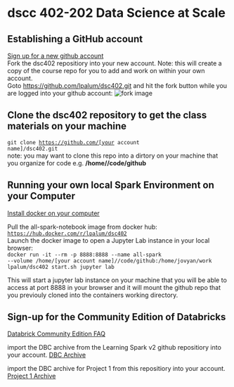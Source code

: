 # dscc 402-202 Data Science at Scale

## Establishing a GitHub account
[Sign up for a new github account](https://docs.github.com/en/github/getting-started-with-github/signing-up-for-a-new-github-account) <br>
Fork the dsc402 repositiory into your new account.  Note: this will create a copy of the course repo for you to add and work on within your
own account.<br>
Goto https://github.com/lpalum/dsc402.git and hit the fork button while you are logged into your github account: ![fork image](https://github-images.s3.amazonaws.com/help/bootcamp/Bootcamp-Fork.png)

## Clone the dsc402 repository to get the class materials on your machine
<code>git clone https://github.com/[your account name]/dsc402.git</code><br>
note: you may want to clone this repo into a dirtory on your machine that you organize for code e.g. **/home/<your username>/code/github**

## Running your own local Spark Environment on your Computer
[Install docker on your computer](https://docs.docker.com/get-docker/)

Pull the all-spark-notebook image from docker hub: <br>
<code>https://hub.docker.com/r/lpalum/dsc402</code>
<br>Launch the docker image to open a Jupyter Lab instance in your local browser:<br>
<code>docker run -it --rm -p 8888:8888 --name all-spark --volume /home/[your account name]//code/github:/home/jovyan/work lpalum/dsc402 start.sh jupyter lab</code>

This will start a jupyter lab instance on your machine that you will be able to access at port 8888 in your browser and it will mount the github repo that you previouly
cloned into the containers working directory.

## Sign-up for the Community Edition of Databricks
[Databrick Community Edition FAQ](https://databricks.com/product/faq/community-edition)

import the DBC archive from the Learning Spark v2 github repositiory into your account.
[DBC Archive](https://github.com/databricks/LearningSparkV2/blob/master/notebooks/LearningSparkv2.dbc)

import the DBC archive for Project 1 from this repositiory into your account.
[Project 1 Archive](https://github.com/lpalum/dsc402/blob/master/notebooks/DSCC-202-402-Project1.dbc)
